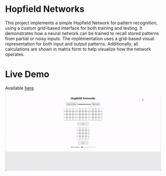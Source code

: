 # Hopfield Networks

This project implements a simple Hopfield Network for pattern recognition, using a custom grid-based interface for both training and testing. It demonstrates how a neural network can be trained to recall stored patterns from partial or noisy inputs. The implementation uses a grid-based visual representation for both input and output patterns. Additionally, all calculations are shown in matrix form to help visualize how the network operates.

# Live Demo
Available [here](https://saliherdemk.github.io/Hopfield-Networks/)

<img src="https://github.com/saliherdemk/Hopfield-Networks/blob/master/media/demo.gif">
